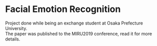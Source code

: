 # Facial Emotion Recognition
Project done while being an exchange student at Osaka Prefecture University. <br/>
The paper was published to the MIRU2019 conference, read it for more details.
